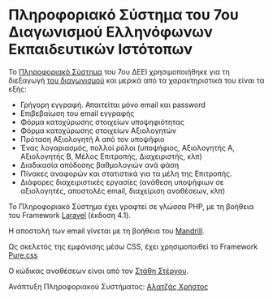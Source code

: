 # Πληροφοριακό Σύστημα του 7ου Διαγωνισμού Ελληνόφωνων Εκπαιδευτικών Ιστότοπων

Το [Πληροφοριακό Σύστημα](http://www.eduwebawards.gr/app/public/) του 7ου ΔΕΕΙ χρησιμοποιήθηκε για τη διεξαγωγή [του διαγωνισμού](http://www.eduwebawards.gr/) και μερικά από τα χαρακτηριστικά του είναι τα εξής:

- Γρήγορη εγγραφή. Απαιτείται μόνο email και password
- Επιβεβαίωση του email εγγραφής
- Φόρμα κατοχύρωσης στοιχείων υποψηφιότητας
- Φόρμα κατοχύρωσης στοιχείων Αξιολογητών
- Πρόταση Αξιολογητή Α από τον υποψήφιο
- Ένας λογαριασμός, πολλοί ρόλοι (υποψήφιος, Αξιολογητής Α, Αξιολογητής Β, Μέλος Επιτροπής, Διαχειριστής, κλπ)
- Διαδικασία απόδοσης βαθμολογιών ανά φάση
- Πίνακες αναφορών και στατιστικά για τα μέλη της Επιτροπής.
- Διάφορες διαχειριστικές εργασίες (ανάθεση υποψήφιων σε αξιολογητές, αποστολές email, διαχείριση αναθέσεων, κλπ)


Το Πληροφοριακό Σύστημα έχει γραφτεί σε γλώσσα PHP, με τη βοήθεια του Framework [Laravel](http://laravel.com/) (έκδοση 4.1).

Η αποστολή των email γίνεται με τη βοήθεια του [Mandrill](https://www.mandrill.com/).

Ως σκελετός της εμφάνισης μέσω CSS, έχει χρησιμοποιθεί το Framework [Pure.css](http://purecss.io/)

Ο κώδικας αναθέσεων είναι από τον [Στάθη Στέργου](https://github.com/sstergou).

Ανάπτυξη Πληροφοριακού Συστήματος: [Αλατζάς Χρήστος](http://www.chalatz.mysch.gr)


